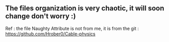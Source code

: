 The files organization is very chaotic, it will soon change don't worry :) 
----
Ref : the file Naughty Attribute is not from me, it is from the git : https://github.com/Hrober0/Cable-physics

